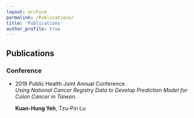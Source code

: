 ```yaml
---
layout: archive
permalink: /Publications/
title: 'Publications'
author_profile: true
---
```

## Publications

### Conference
* 2019 Public Health Joint Annual Conference <br>
*Using National Cancer Registry Data to Develop Prediction Model for Colon Cancer in Taiwan.* <br>
  
  **Kuan-Hung Yeh**, Tzu-Pin Lu
